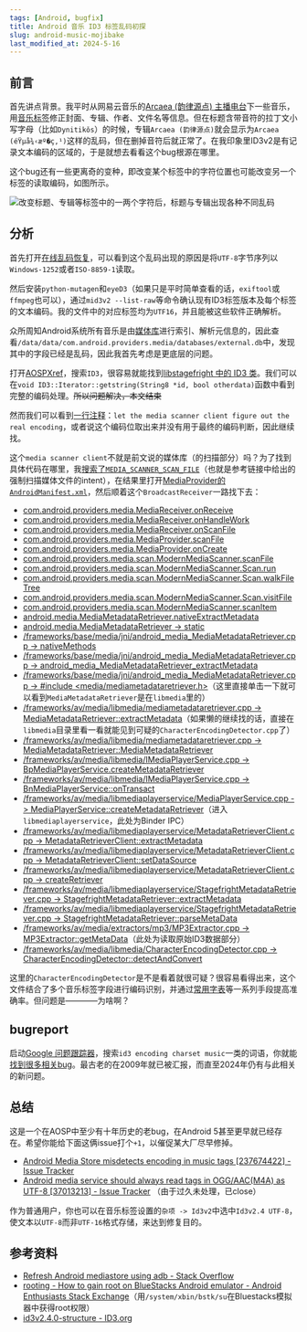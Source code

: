 ```yaml
---
tags: [Android, bugfix]
title: Android 音乐 ID3 标签乱码初探
slug: android-music-mojibake
last_modified_at: 2024-5-16
---
```


## 前言

首先讲点背景。我平时从网易云音乐的[Arcaea (韵律源点) 主播电台](https://music.163.com/#/djradio?id=350746079)下一些音乐，用[音乐标签](https://www.cnblogs.com/vinlxc/p/11932130.html)修正封面、专辑、作者、文件名等信息。但在标题含带音符的拉丁文小写字母（比如`Dynitikǒs`）的时候，专辑`Arcaea (韵律源点)`就会显示为`Arcaea (éŸµå¾‹æº�ç‚¹)`这样的乱码，但在删掉音符后就正常了。在我印象里ID3v2是有记录文本编码的区域的，于是就想去看看这个bug根源在哪里。

这个bug还有一些更离奇的变种，即改变某个标签中的字符位置也可能改变另一个标签的读取编码，如图所示。

![改变标题、专辑等标签中的一两个字符后，标题与专辑出现各种不同乱码](https://s2.loli.net/2024/05/13/7QmLwG56MIjNgrX.png)

## 分析

首先打开[在线乱码恢复](https://www.ff98sha.me/tools/messycode/)，可以看到这个乱码出现的原因是将`UTF-8`字节序列以`Windows-1252`或者`ISO-8859-1`读取。

然后安装`python-mutagen`和`eyeD3`（如果只是平时简单查看的话，`exiftool`或`ffmpeg`也可以），通过`mid3v2 --list-raw`等命令确认现有ID3标签版本及每个标签的文本编码。我的文件中的对应标签均为`UTF16`，并且能被这些软件正确解析。

众所周知Android系统所有音乐是由[媒体库](https://source.android.google.cn/docs/core/media/media-provider?hl=zh-cn)进行索引、解析元信息的，因此查看`/data/data/com.android.providers.media/databases/external.db`中，发现其中的字段已经是乱码，因此我首先考虑是更底层的问题。

打开[AOSPXref](http://aospxref.com/)，搜索`ID3`，很容易就能找到[libstagefright 中的 ID3 类](http://aospxref.com/android-12.0.0_r3/xref/frameworks/av/media/libstagefright/id3/ID3.cpp#641-730)。我们可以在`void ID3::Iterator::getstring(String8 *id, bool otherdata)`函数中看到完整的编码处理。<del>所以问题解决，本文结束</del>

然而我们可以看到[一行注释](http://aospxref.com/android-12.0.0_r3/xref/frameworks/av/media/libstagefright/id3/ID3.cpp#712)：`let the media scanner client figure out the real encoding`，或者说这个编码位取出来并没有用于最终的编码判断，因此继续找。

这个`media scanner client`不就是前文说的媒体库（的扫描部分）吗？为了找到具体代码在哪里，我[搜索了`MEDIA_SCANNER_SCAN_FILE`](http://aospxref.com/android-12.0.0_r3/search?project=frameworks&project=packages&full=MEDIA_SCANNER_SCAN_FILE&defs=&refs=&path=&hist=&type=&xrd=&nn=2)（也就是参考链接中给出的强制扫描媒体文件的intent），在结果里打开[MediaProvider的`AndroidManifest.xml`](http://aospxref.com/android-12.0.0_r3/xref/packages/providers/MediaProvider/AndroidManifest.xml#78-99)，然后顺着这个`BroadcastReceiver`一路找下去：

- [com.android.providers.media.MediaReceiver.onReceive](http://aospxref.com/android-12.0.0_r3/xref/packages/providers/MediaProvider/src/com/android/providers/media/MediaReceiver.java#27)
- [com.android.providers.media.MediaReceiver.onHandleWork](http://aospxref.com/android-12.0.0_r3/xref/packages/providers/MediaProvider/src/com/android/providers/media/MediaService.java#84)
- [com.android.providers.media.MediaReceiver.onScanFile](http://aospxref.com/android-12.0.0_r3/xref/packages/providers/MediaProvider/src/com/android/providers/media/MediaService.java#215)
- [com.android.providers.media.MediaProvider.scanFile](http://aospxref.com/android-12.0.0_r3/xref/packages/providers/MediaProvider/src/com/android/providers/media/MediaProvider.java#1279)
- [com.android.providers.media.MediaProvider.onCreate](http://aospxref.com/android-12.0.0_r3/xref/packages/providers/MediaProvider/src/com/android/providers/media/MediaProvider.java#924)
- [com.android.providers.media.scan.ModernMediaScanner.scanFile](http://aospxref.com/android-12.0.0_r3/xref/packages/providers/MediaProvider/src/com/android/providers/media/scan/ModernMediaScanner.java#263)
- [com.android.providers.media.scan.ModernMediaScanner.Scan.run](http://aospxref.com/android-12.0.0_r3/xref/packages/providers/MediaProvider/src/com/android/providers/media/scan/ModernMediaScanner.java#391)
- [com.android.providers.media.scan.ModernMediaScanner.Scan.walkFileTree](http://aospxref.com/android-12.0.0_r3/xref/packages/providers/MediaProvider/src/com/android/providers/media/scan/ModernMediaScanner.java#439)
- [com.android.providers.media.scan.ModernMediaScanner.Scan.visitFile](http://aospxref.com/android-12.0.0_r3/xref/packages/providers/MediaProvider/src/com/android/providers/media/scan/ModernMediaScanner.java#801)
- [com.android.providers.media.scan.ModernMediaScanner.scanItem](http://aospxref.com/android-12.0.0_r3/xref/packages/providers/MediaProvider/src/com/android/providers/media/scan/ModernMediaScanner.java#999)
- [android.media.MediaMetadataRetriever.nativeExtractMetadata](http://aospxref.com/android-12.0.0_r3/xref/frameworks/base/media/java/android/media/MediaMetadataRetriever.java#413)
- [android.media.MediaMetadataRetriever -> static](http://aospxref.com/android-12.0.0_r3/xref/frameworks/base/media/java/android/media/MediaMetadataRetriever.java#214)
- [/frameworks/base/media/jni/android_media_MediaMetadataRetriever.cpp -> nativeMethods](http://aospxref.com/android-12.0.0_r3/xref/frameworks/base/media/jni/android_media_MediaMetadataRetriever.cpp#733)
- [/frameworks/base/media/jni/android_media_MediaMetadataRetriever.cpp -> android_media_MediaMetadataRetriever_extractMetadata](http://aospxref.com/android-12.0.0_r3/xref/frameworks/base/media/jni/android_media_MediaMetadataRetriever.cpp#592)
- [/frameworks/base/media/jni/android_media_MediaMetadataRetriever.cpp -> #include <media/mediametadataretriever.h>](http://aospxref.com/android-12.0.0_r3/xref/frameworks/base/media/jni/android_media_MediaMetadataRetriever.cpp#27)（这里直接单击一下就可以看到`MediaMetadataRetriever`是在`libmedia`里的）
- [/frameworks/av/media/libmedia/mediametadataretriever.cpp -> MediaMetadataRetriever::extractMetadata](http://aospxref.com/android-12.0.0_r3/xref/frameworks/av/media/libmedia/mediametadataretriever.cpp#202)（如果懒的继续找的话，直接在`libmedia`目录里看一看就能见到可疑的`CharacterEncodingDetector.cpp`了）
- [/frameworks/av/media/libmedia/mediametadataretriever.cpp -> MediaMetadataRetriever::MediaMetadataRetriever](http://aospxref.com/android-12.0.0_r3/xref/frameworks/av/media/libmedia/mediametadataretriever.cpp#70)
- [/frameworks/av/media/libmedia/IMediaPlayerService.cpp -> BpMediaPlayerService.createMetadataRetriever](http://aospxref.com/android-12.0.0_r3/xref/frameworks/av/media/libmedia/IMediaPlayerService.cpp#62)
- [/frameworks/av/media/libmedia/IMediaPlayerService.cpp -> BnMediaPlayerService::onTransact](http://aospxref.com/android-12.0.0_r3/xref/frameworks/av/media/libmedia/IMediaPlayerService.cpp#156)
- [/frameworks/av/media/libmediaplayerservice/MediaPlayerService.cpp -> MediaPlayerService::createMetadataRetriever](http://aospxref.com/android-12.0.0_r3/xref/frameworks/av/media/libmediaplayerservice/MediaPlayerService.cpp#487)（进入`libmediaplayerservice`，此处为Binder IPC）
- [/frameworks/av/media/libmediaplayerservice/MetadataRetrieverClient.cpp -> MetadataRetrieverClient::extractMetadata](http://aospxref.com/android-12.0.0_r3/xref/frameworks/av/media/libmediaplayerservice/MetadataRetrieverClient.cpp#310)
- [/frameworks/av/media/libmediaplayerservice/MetadataRetrieverClient.cpp -> MetadataRetrieverClient::setDataSource](http://aospxref.com/android-12.0.0_r3/xref/frameworks/av/media/libmediaplayerservice/MetadataRetrieverClient.cpp#128)
- [/frameworks/av/media/libmediaplayerservice/MetadataRetrieverClient.cpp -> createRetriever](http://aospxref.com/android-12.0.0_r3/xref/frameworks/av/media/libmediaplayerservice/MetadataRetrieverClient.cpp#91)
- [/frameworks/av/media/libmediaplayerservice/StagefrightMetadataRetriever.cpp -> StagefrightMetadataRetriever::extractMetadata](http://aospxref.com/android-12.0.0_r3/xref/frameworks/av/media/libmediaplayerservice/StagefrightMetadataRetriever.cpp#405)
- [/frameworks/av/media/libmediaplayerservice/StagefrightMetadataRetriever.cpp -> StagefrightMetadataRetriever::parseMetaData](http://aospxref.com/android-12.0.0_r3/xref/frameworks/av/media/libmediaplayerservice/StagefrightMetadataRetriever.cpp#486)
- [/frameworks/av/media/extractors/mp3/MP3Extractor.cpp -> MP3Extractor::getMetaData](http://aospxref.com/android-12.0.0_r3/xref/frameworks/av/media/extractors/mp3/MP3Extractor.cpp#605)（此处为读取原始ID3数据部分）
- [/frameworks/av/media/libmedia/CharacterEncodingDetector.cpp -> CharacterEncodingDetector::detectAndConvert](http://aospxref.com/android-12.0.0_r3/xref/frameworks/av/media/libmedia/CharacterEncodingDetector.cpp#97-307)

这里的`CharacterEncodingDetector`是不是看着就很可疑？很容易看得出来，这个文件结合了多个音乐标签字段进行编码识别，并通过[常用字表](http://aospxref.com/android-12.0.0_r3/xref/frameworks/av/media/libmedia/CharacterEncodingDetectorTables.h)等一系列手段提高准确率。但问题是————为啥啊？

## bugreport

启动[Google 问题跟踪器](https://issuetracker.google.com/issues%20q=componentid:190923%2B?hl=zh-cn)，搜索`id3 encoding charset music`一类的词语，你就能[找到很多相关bug](https://issuetracker.google.com/issues?q=id3%20encoding)。最古老的在2009年就已被汇报，而直至2024年仍有与此相关的新问题。

## 总结

这是一个在AOSP中至少有十年历史的老bug，在Android 5甚至更早就已经存在。希望你能给下面这俩issue打个`+1`，以催促某大厂尽早修掉。

- [Android Media Store misdetects encoding in music tags \[237674422\] - Issue Tracker](https://issuetracker.google.com/issues/237674422)
- [Android media service should always read tags in OGG/AAC(M4A) as UTF-8 \[37013213\] - Issue Tracker](https://issuetracker.google.com/issues/37013213) （由于过久未处理，已close）

作为普通用户，你也可以在音乐标签设置的`杂项 -> Id3v2`中选中`Id3v2.4 UTF-8`，使文本以`UTF-8`而非`UTF-16`格式存储，来达到修复目的。

## 参考资料

- [Refresh Android mediastore using adb - Stack Overflow](https://stackoverflow.com/questions/17928576/refresh-android-mediastore-using-adb)
- [rooting - How to gain root on BlueStacks Android emulator - Android Enthusiasts Stack Exchange](https://android.stackexchange.com/questions/224119/how-to-gain-root-on-bluestacks-android-emulator)（用`/system/xbin/bstk/su`在Bluestacks模拟器中获得root权限）
- [id3v2.4.0-structure - ID3.org](https://id3.org/id3v2.4.0-structure#:~:text=%2400%20%20%20ISO%2D8859%2D1%20%5BISO%2D8859%2D1%5D.%20Terminated%20with%20%2400.)
